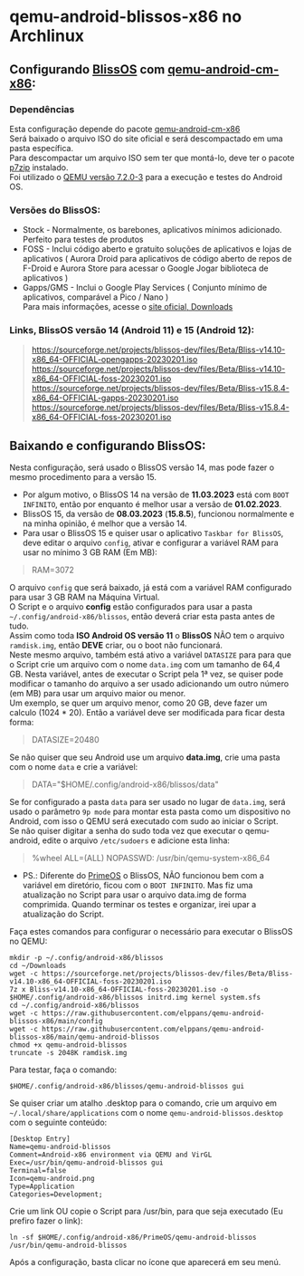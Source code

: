 # qemu-android-blissos-x86 no Archlinux

## Configurando [BlissOS](https://blissos.org/) com [qemu-android-cm-x86](https://aur.archlinux.org/packages/qemu-android-cm-x86):

### Dependências

Esta configuração depende do pacote [qemu-android-cm-x86](https://aur.archlinux.org/packages/qemu-android-cm-x86)  
Será baixado o arquivo ISO do site oficial e será descompactado em uma pasta específica.  
Para descompactar um arquivo ISO sem ter que montá-lo, deve ter o pacote [p7zip](https://archlinux.org/packages/extra/x86_64/p7zip/) instalado.  
Foi utilizado o [QEMU versão 7.2.0-3](https://archlinux.org/packages/?sort=&q=qemu-system-x86) para a execução e testes do Android OS.  

### Versões do BlissOS:  

* Stock - Normalmente, os barebones, aplicativos mínimos adicionado. Perfeito para testes de produtos  
* FOSS - Inclui código aberto e gratuito soluções de aplicativos e lojas de aplicativos ( Aurora Droid para aplicativos de código aberto de repos de F-Droid e Aurora Store para acessar o Google Jogar biblioteca de aplicativos )  
* Gapps/GMS - Inclui o Google Play Services ( Conjunto mínimo de aplicativos, comparável a Pico / Nano )  
Para mais informações, acesse o [site oficial, Downloads](https://blissos.org/index.html#download)  

### Links, BlissOS versão 14 (Android 11) e 15 (Android 12):  

> https://sourceforge.net/projects/blissos-dev/files/Beta/Bliss-v14.10-x86_64-OFFICIAL-opengapps-20230201.iso  
https://sourceforge.net/projects/blissos-dev/files/Beta/Bliss-v14.10-x86_64-OFFICIAL-foss-20230201.iso  
https://sourceforge.net/projects/blissos-dev/files/Beta/Bliss-v15.8.4-x86_64-OFFICIAL-gapps-20230201.iso  
https://sourceforge.net/projects/blissos-dev/files/Beta/Bliss-v15.8.4-x86_64-OFFICIAL-foss-20230201.iso  

## Baixando e configurando BlissOS:  

Nesta configuração, será usado o BlissOS versão 14, mas pode fazer o mesmo procedimento para a versão 15.  
* Por algum motivo, o BlissOS 14 na versão de **11.03.2023** está com `BOOT INFINITO`, então por enquanto é melhor usar a versão de **01.02.2023**.
* BlissOS 15, da versão de **08.03.2023** (**15.8.5**), funcionou normalmente e na minha opinião, é melhor que a versão 14.
* Para usar o BlissOS 15 e quiser usar o aplicativo `Taskbar for BlissOS`, deve editar o arquivo `config`, ativar e configurar a variável RAM para usar no mínimo 3 GB RAM (Em MB):  

> RAM=3072  

O arquivo `config` que será baixado, já está com a variável RAM configurado para usar 3 GB RAM na Máquina Virtual.  
O Script e o arquivo **config** estão configurados para usar a pasta `~/.config/android-x86/blissos`, então deverá criar esta pasta antes de tudo.  
Assim como toda **ISO Android OS versão 11** o **BlissOS** NÃO tem o arquivo `ramdisk.img`, então **DEVE** criar, ou o boot não funcionará.  
Neste mesmo arquivo, também está ativo a variável `DATASIZE` para para que o Script crie um arquivo com o nome `data.img` com um tamanho de 64,4 GB. Nesta variável, antes de executar o Script pela 1ª vez, se quiser pode modificar o tamanho do arquivo a ser usado adicionando um outro número (em MB) para usar um arquivo maior ou menor.  
Um exemplo, se quer um arquivo menor, como 20 GB, deve fazer um calculo (1024 \* 20). Então a variável deve ser modificada para ficar desta forma:  

> DATASIZE=20480  

Se não quiser que seu Android use um arquivo **data.img**, crie uma pasta com o nome `data` e crie a variável:  

> DATA="$HOME/.config/android-x86/blissos/data"  

Se for configurado a pasta `data` para ser usado no lugar de `data.img`, será usado o parâmetro `9p mode` para montar esta pasta como um dispositivo no Android, com isso o QEMU será executado com sudo ao iniciar o Script.  
Se não quiser digitar a senha do sudo toda vez que executar o qemu-android, edite o arquivo `/etc/sudoers` e adicione esta linha:  

> %wheel ALL=(ALL) NOPASSWD: /usr/bin/qemu-system-x86_64  

* PS.: Diferente do [PrimeOS](https://www.primeos.in/) o BlissOS, NÃO funcionou bem com a variável em diretório, ficou com o `BOOT INFINITO`.
Mas fiz uma atualização no Script para usar o arquivo data.img de forma comprimida. Quando terminar os testes e organizar, irei upar a atualização do Script.

Faça estes comandos para configurar o necessário para executar o BlissOS no QEMU:  

```
mkdir -p ~/.config/android-x86/blissos
cd ~/Downloads
wget -c https://sourceforge.net/projects/blissos-dev/files/Beta/Bliss-v14.10-x86_64-OFFICIAL-foss-20230201.iso
7z x Bliss-v14.10-x86_64-OFFICIAL-foss-20230201.iso -o $HOME/.config/android-x86/blissos initrd.img kernel system.sfs
cd ~/.config/android-x86/blissos
wget -c https://raw.githubusercontent.com/elppans/qemu-android-blissos-x86/main/config
wget -c https://raw.githubusercontent.com/elppans/qemu-android-blissos-x86/main/qemu-android-blissos
chmod +x qemu-android-blissos
truncate -s 2048K ramdisk.img
```


Para testar, faça o comando:  

```
$HOME/.config/android-x86/blissos/qemu-android-blissos gui
```

Se quiser criar um atalho .desktop para o comando, crie um arquivo em `~/.local/share/applications` com o nome `qemu-android-blissos.desktop` com o seguinte conteúdo:  

```
[Desktop Entry]
Name=qemu-android-blissos
Comment=Android-x86 environment via QEMU and VirGL
Exec=/usr/bin/qemu-android-blissos gui
Terminal=false
Icon=qemu-android.png
Type=Application
Categories=Development;
```

Crie um link OU copie o Script para /usr/bin, para que seja executado (Eu prefiro fazer o link):  

```
ln -sf $HOME/.config/android-x86/PrimeOS/qemu-android-blissos /usr/bin/qemu-android-blissos
```

Após a configuração, basta clicar no ícone que aparecerá em seu menú.  

